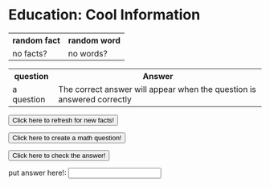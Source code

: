 <h1>Education: Cool Information</h1>

<html>
<body>

<table style="width:100%">
  <tr>
    <th>random fact</th>
    <th>random word</th>
  </tr>
  <tr>
    <td id = "a">no facts?</td>
    <td id = "b">no words?</td>

  </tr>
  <tr>
</tr>
</table>


<table style="width:100%">
  <tr>
    <th>question</th>
    <th>Answer</th>
  </tr>
  <tr>
    <td id = "question">a question</td>
    <td id = "correct?">The correct answer will appear when the question is answered correctly</td>

  </tr>
  <tr>
</tr>
</table>



 <script type="text/javascript" 
src="data4justin'sfeature.js"> // get data from outside file

</script>

<script>
function question(){
  random3 = Math.floor(Math.random() * quest.length); 

  questout = (random, quest[random3]);

  questoutQ = questout.question;
  
  questoutANS = questout.correctAnswer;

  document.getElementById("question").innerHTML = (questoutQ);
  document.getElementById("correct?").innerHTML = ("The correct answer will appear when the question is answered correctly");

  alert("new question made!")
}

function test(ans){
  ans = useranswer.value;
  
  if (ans == (questoutANS)) {
  
  alert("right!");
  
  document.getElementById("correct?").innerHTML = 
(questoutANS);
  

  } else {
  
  alert("wrong answer!");
  x = 1
  while(true) {
    
    userInput = prompt(" Now think about the question and enter the correct answer this time");
  
  if (userInput == questoutANS) {
    
    alert("good job...")
    document.getElementById("correct?").innerHTML = 
(questoutANS);
    break;
  }
  x = x + 1;
  alert("how many times until you get it right? you have failed this question " + (x) + " times now!");
}
  }
    }



 /*function question(ans) {
  randquestion = ("test")
  randans = ("test2")
  i = 5
  var useranswer = letter1.value;
  while i == 1 {
    if useranswer = ("test2") {
      document.getelementbyid("right") = ("right!")
    }
  }
} */

random = Math.floor(Math.random() * facts.length);  // get random element from the lists in outside data (thks stack overflow)
random2 = Math.floor(Math.random() * words.length); 


factout = (random, facts[random]) //assign random 
wordout = (random, words[random2])



document.getElementById("a").innerHTML = (factout); 
document.getElementById("b").innerHTML = (wordout);


function reset() {
  window.location.reload();
}


</script> 

<button onclick="reset()">Click here to refresh for new facts!</button>



<button onclick="question()">Click here to create a math question!</button>

<button onclick="test()">Click here to check the answer!</button>


 <p><label>
        put answer here!:
        <input type="text" name="letter1" id="useranswer">
    </label></p>


 <!-- <p><label>
        score:
        <input type="text" name="letter2" id="letter2">
    </label></p> -->

<script>

function store_data() {

var naMe1 = letter1.value;
var sCore1 = letter2.value;

alert("updated!");

document.getElementById("name").innerHTML = (naMe1); 
document.getElementById("score").innerHTML = (sCore1); 


}



</script>

 <!-- <p><button onclick="store_data()">add names and score</button></p> -->

</body>

</html>